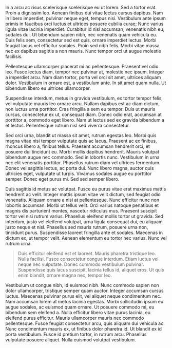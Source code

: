 

In a arcu ac risus scelerisque scelerisque eu ut lorem. Sed a tortor erat. Proin a dignissim leo. Aenean finibus dui vitae lectus cursus dapibus. Nam in libero imperdiet, pulvinar neque eget, tempus nisi. Vestibulum ante ipsum primis in faucibus orci luctus et ultrices posuere cubilia curae; Nunc varius ligula vitae lacinia imperdiet. Curabitur id nisl accumsan, venenatis nibh eu, sodales dui. Ut bibendum sapien nibh, nec venenatis quam vehicula eu. Duis felis sem, consectetur sed est quis, ornare imperdiet lectus. Morbi feugiat lacus vel efficitur sodales. Proin sed nibh felis. Morbi vitae massa nec ex dapibus sagittis a non mauris. Nunc tempor orci ut augue molestie facilisis.

Pellentesque ullamcorper placerat mi ac pellentesque. Praesent vel odio leo. Fusce lectus diam, tempor nec pulvinar at, molestie nec ipsum. Integer a imperdiet arcu. Nam diam tortor, porta vel orci sit amet, ultrices aliquam dolor. Vestibulum in ornare est, a vestibulum ante. In sit amet quam nulla. Ut bibendum libero eu ultrices ullamcorper.

Suspendisse interdum, metus in gravida vestibulum, ex tortor tempor felis, vel vulputate mauris leo ornare arcu. Nullam dapibus est ac diam dictum, non luctus urna porttitor. Cras fringilla a sem eu tempor. Duis ut mauris cursus, consectetur ex ut, consequat diam. Donec odio erat, accumsan at porttitor a, commodo eget libero. Nam ut lectus sed ex gravida bibendum a et lectus. Pellentesque rutrum nisl sed viverra consectetur.

Sed orci urna, blandit ut massa sit amet, rutrum egestas leo. Morbi quis magna vitae nisi tempor vulputate quis ac lacus. Praesent ac ex finibus, rhoncus libero a, finibus tellus. Praesent accumsan hendrerit orci, et posuere dui tincidunt eu. Morbi mollis dapibus hendrerit. Mauris volutpat bibendum augue nec commodo. Sed in lobortis nunc. Vestibulum in urna nec elit venenatis porttitor. Phasellus rutrum diam vel ultrices fermentum. Donec vel sagittis lectus, ac porta dui. Nunc libero magna, auctor quis ultricies eget, vulputate ut turpis. Vivamus sodales augue eu porttitor semper. Donec eget purus mi. Sed sed semper libero.

Duis sagittis id metus ac volutpat. Fusce eu purus vitae erat maximus mattis hendrerit ac velit. Integer mattis ipsum vitae velit dictum, sed feugiat odio venenatis. Aliquam ornare a nisi at pellentesque. Nunc efficitur nunc non lobortis accumsan. Morbi ut tellus velit. Orci varius natoque penatibus et magnis dis parturient montes, nascetur ridiculus mus. Praesent suscipit tortor vel nisi rutrum varius. Phasellus eleifend mollis tortor ut gravida. Sed interdum, justo vel eleifend volutpat, urna ligula consequat dui, eu aliquam justo neque et nisl. Phasellus sed mauris rutrum, posuere urna non, tincidunt purus. Suspendisse laoreet fringilla ante et sodales. Maecenas in dictum ex, ut tempor velit. Aenean elementum eu tortor nec varius. Nunc vel rutrum urna.

> Duis efficitur eleifend est et laoreet. Mauris pharetra tristique leo. Nulla facilisi. Fusce consectetur congue interdum. Etiam luctus vel neque nec vulputate. Donec commodo vestibulum pulvinar. Suspendisse quis lacus suscipit, lacinia tellus id, aliquet eros. Ut quis enim blandit, ornare magna nec, tempor leo.

Vestibulum ut congue nibh, id euismod nibh. Nunc commodo sapien non dolor ullamcorper, tristique semper quam auctor. Integer accumsan cursus luctus. Maecenas pulvinar purus elit, vel aliquet neque condimentum nec. Nam accumsan lorem at metus lacinia egestas. Morbi sollicitudin ipsum eu augue sodales, ac euismod quam ornare. Ut posuere commodo mi, eu bibendum sem eleifend a. Nulla efficitur libero vitae purus lacinia, eu eleifend purus efficitur. Mauris ullamcorper mauris nec commodo pellentesque. Fusce feugiat consectetur arcu, quis aliquam dui vehicula ac. Nunc condimentum mauris ex, ut finibus dolor pharetra id. Ut blandit ex id porta vestibulum. Fusce id pretium tortor, in rutrum arcu. Phasellus vulputate posuere aliquet. Nulla euismod volutpat vestibulum. 
